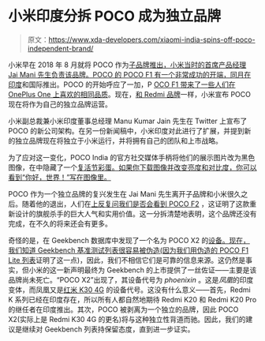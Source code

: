# 小米印度分拆 POCO 成为独立品牌

> 原文：<https://www.xda-developers.com/xiaomi-india-spins-off-poco-independent-brand/>

小米早在 2018 年 8 月就将 POCO 作为[子品牌推出，小米当时的首席产品经理 Jai Mani 先生负责该品牌。POCO 的 POCO F1 有一个非常成功的开端，同月在印度](https://www.xda-developers.com/xiaomi-launches-poco-brand-india/)和国际推出。POCO 的开始呼应了一加，P [OCO F1 带来了一些人们在 OnePlus One 上喜欢的相同品质](https://www.xda-developers.com/xiaomi-poco-f1-design-display-gaming-performance-review/)。现在，[和 Redmi 品牌](https://www.xda-developers.com/xiaomi-spins-redmi-sub-brand/)一样，小米宣布 POCO 现在将作为自己的独立品牌运营。

小米副总裁兼小米印度董事总经理 Manu Kumar Jain 先生在 Twitter 上宣布了 POCO 的新公司架构。在另一份新闻稿中，小米印度对此进行了扩展，并提到新的独立品牌现在将独立于小米运行，并将拥有自己的团队和上市战略。

为了应对这一变化，POCO India 的官方社交媒体手柄将他们的展示图片改为黑色图像，在中隐藏了一个[复活节彩蛋。如果你下载图像并改变亮度和对比度，你可以看到“你好，世界！”写在图像里。](https://twitter.com/stufflistings/status/1218066093664698369?s=19)

POCO 作为一个独立品牌的复兴发生在 Jai Mani 先生离开子品牌和小米很久之后。随着他的退出，人们在[上反复问我们是否会看到 POCO F2](https://www.xda-developers.com/xiaomi-redmi-k20-pro-price-reaction-poco-f2/) ，这证明了这款重新设计的旗舰杀手的巨大人气和实用价值。这一分拆清楚地表明，这个品牌还没有完成，在不久的将来还会有更多。

奇怪的是，在 Geekbench 数据库中发现了一个名为 POCO X2 的[设备。现在，我们知道 Geekbench 基准测试列表很容易被伪造(因为](https://www.gizchina.com/2020/01/16/xiaomi-poco-x2-is-coming-with-8gb-ram-and-android-10/)[我们用伪造的 POCO F1 Lite 列表](https://www.xda-developers.com/xiaomi-poco-f1-lite-fake-benchmark/)证明了这一点)，因此，我们不相信它们是可靠的信息来源。这仍然是事实，但小米的这一新声明最终为 Geekbench 的上市提供了一丝佐证——主要是该品牌尚未死亡。“POCO X2”出现了，其设备代号为 *phoenixin* 。这是*凤凰*的印度变体，而凤凰又是[红米 K30 4G](https://www.xda-developers.com/xiaomi-redmi-k30-5g-4g-120hz-display-snapdragon-765g-64mp-sony-imx686-china-launch/) 的设备代号。这没有什么意义——首先，Redmi K 系列已经在印度存在，所以所有人都自然地期待 Redmi K20 和 Redmi K20 Pro 的继任者在印度推出。其次，POCO 被剥离为一个独立的品牌，因此 POCO X2(实际上是 Redmi K30 4G 的更名)将与这种独立性背道而驰。因此，我们的建议是继续对 Geekbench 列表持保留态度，直到进一步证实。